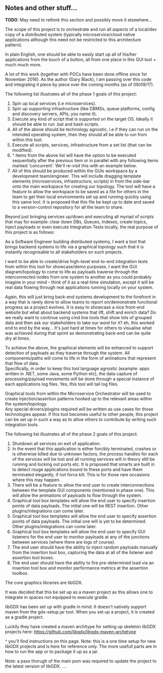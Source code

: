 ## Notes and other stuff...

**TODO**: May need to rethink this section and possibly move it elsewhere...

The scope of this project is to orchestrate and run all aspects of a local/dev copy of a distributed system (typically microservice/cloud native applications although this need not be restricted to this architecture pattern).

In plain English, one should be able to easily start up all of his/her applications from the touch of a button, all from one place in this GUI tool + much much more.

A lot of this work (together with POCs have been done offline since 1st November 2016). As the author (Gary Black), I am passing over this code and integrating it piece by piece over the coming months (as of 09/09/17).

The following list illustrates all of the phase 1 goals of this project:

1. Spin up local services (i.e microservices).  
2. Spin up supporting infrastructure (like DBMSs, queue platforms, config and discovery servers, APIs, you name it).  
3. Execute any kind of script that is supported on the target OS. Ideally it should be able to run .bat and bash scripts.  
4. All of the above should be technology agnostic, i.e if they can run on the intended operating system, then they should all be able to run from within this tool.  
5. Execute all scripts, services, infrastructure from a set list (that can be modified).  
6. ^ items from the above list will have the option to be executed sequentially after the previous item or in parallel with any following items marked 'concurrent'. We'll re-visit this with an example below.  
7. All of this should be produced within the GUIs workspace by a development team/engineer. This will include dragging template elements (microservices, infrastructure, scripts) in from the side-bar onto the main workspace for creating our topology. The tool will have a feature to allow the workspace to be saved as a file for others in the team to get their local environments set up and running quickly using this same tool. It is proposed that this file be kept up to date and saved to a version-control repository for all the team to share.

Beyond just bringing services up/down and executing all myriad of scripts that may for example: clear down DBs, Queues, Indexes, create topics, inject payloads or even execute Integration Tests locally, the real purpose of this project is as follows:

As a Software Engineer building distributed systems, I want a tool that brings backend systems to life via a graphical topology such that it is instantly recognisable to all stakeholders on such projects.

I want to be able to create/drive high-level end-to-end integration tests from within this tool for showcase/demo purposes. I want the GUI diagram/topology to come to life as payloads traverse through the interconnected nodes from one system to another as you could probably imagine in your mind - think of it as a real-time simulation, except it will be real data flowing through real applications running locally on your system.

Again, this will just bring back-end systems development to the forefront in a way that is rarely done to allow teams to report on/demonstrate functional progress as a project evolves.  It is easy to showcase a nice front-end website but what about backend systems that lift, shift and enrich data? Do we really want to continue using cmd line tools that show lots of grouped data and then ask our stakeholders to take our word for it? eh, this worked end to end by the way... It's just hard at times for others to visualise what was achieved during that sprint as demonstrating back-end can be quite dry at times.

To achieve the above, the graphical elements will be enhanced to support detection of payloads as they traverse through the system. All components/paths will come to life in the form of animations that represent that flow of data.  
Specifically, in order to keep this tool language agnostic (example: apps written in .NET, some Java, some Python etc), the data capture of processing/payload movements will be done through a special instance of each applications log files. Yes, this tool will tail log files.

Graphical tools from within the Microservice Orchestrator will be used to create injection/assertion patterns hooked up to the relevant areas within the system/topology.  
Any special drivers/plugins required will be written as use cases for those technologies appear. If this tool becomes useful to other people, this project can be set up in such a way as to allow others to contribute by writing such integration tools.

The following list illustrates all of the phase 2 goals of this project:

1. Shutdown all services on exit of application.  
2. In the event that this application is either forcibly terminated, crashes or is otherwise killed due to unknown factors, the process handles for each of the services will be lost and all running services will in theory still be running and locking out ports etc. It is proposed that smarts are built in to detect rouge applications bound to these ports and have them terminated elegantly, if not force kill. This is for those rare occasions where this may happen.  
3. There will be a feature to allow the end user to create interconnections between the template GUI components (mentioned in phase one). This will allow the animations of payloads to flow through the system.  
3. Graphical tool box templates will allow the end user to specify insertion points of data payloads. The initial one will be REST insertion. Other plugins/integrations can come later.  
4. Graphical tool box templates will allow the end user to specify assertion points of data payloads. The initial one will is yet to be determined. Other plugins/integrations can come later.  
5. Graphical tool box templates will allow the end user to specify GUI listeners for the end user to monitor payloads at any of the junctions between services (where there are logs of course).  
6. The end user should have the ability to inject random payloads manually from the insertion tool box, capturing the data at all of the listener and assertion tool boxes.  
7. The end user should have the ability to fire pre-determined load via an insertion tool box and monitor performance metrics at the assertion toolbox.

The core graphics libraries are libGDX.

It was decided that this be set up as a maven project as this allows one to integrate in spaces not equipped to execute gradle.

libGDX has been set up with gradle in mind. It doesn't natively support maven from the gdx-setup.jar tool. When you set up a project, it is created as a gradle project.

Luckily they have created a maven architype for setting up skeleton libGDX projects here: https://github.com/libgdx/libgdx-maven-archetype

^ you'll find instructions on this page. Note: this is a one time setup for new libGDX projects and is here for reference only. The more usefull parts are in how to run the app or to package it up as a jar.

Note: a pass thorugh of the main pom was required to update the project to the latest version of libGDX.
...
